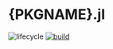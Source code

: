 # {PKGNAME}.jl

<!-- Tidyverse lifecycle badges, see https://www.tidyverse.org/lifecycle/ Uncomment or delete as needed. -->
![lifecycle](https://img.shields.io/badge/lifecycle-experimental-orange.svg)<!--
![lifecycle](https://img.shields.io/badge/lifecycle-maturing-blue.svg)
![lifecycle](https://img.shields.io/badge/lifecycle-stable-green.svg)
![lifecycle](https://img.shields.io/badge/lifecycle-retired-orange.svg)
![lifecycle](https://img.shields.io/badge/lifecycle-archived-red.svg)
![lifecycle](https://img.shields.io/badge/lifecycle-dormant-blue.svg) -->
[![build](https://github.com/{GHUSER}/{PKGNAME}.jl/workflows/CI/badge.svg)](https://github.com/{GHUSER}/{PKGNAME}.jl/actions?query=workflow%3ACI)
<!-- travis-ci.com badge, uncomment or delete as needed, depending on whether you are using that service. -->
<!-- [![Build Status](https://travis-ci.com/{GHUSER}/{PKGNAME}.jl.svg?branch=master)](https://travis-ci.com/{GHUSER}/{PKGNAME}.jl) -->
<!-- NOTE: Codecov.io badge now depends on the token, copy from their site after setting up -->
<!-- Documentation -- uncomment or delete as needed -->
<!--
[![Documentation](https://img.shields.io/badge/docs-stable-blue.svg)](https://{GHUSER}.github.io/{PKGNAME}.jl/stable)
[![Documentation](https://img.shields.io/badge/docs-master-blue.svg)](https://{GHUSER}.github.io/{PKGNAME}.jl/dev)
-->
<!-- Aqua badge, see test/runtests.jl -->
<!-- [![Aqua QA](https://raw.githubusercontent.com/JuliaTesting/Aqua.jl/master/badge.svg)](https://github.com/JuliaTesting/Aqua.jl) -->
